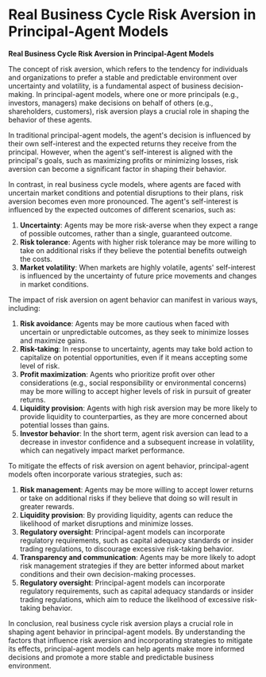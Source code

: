 # Real Business Cycle Risk Aversion in Principal-Agent Models

**Real Business Cycle Risk Aversion in Principal-Agent Models**

The concept of risk aversion, which refers to the tendency for individuals and organizations to prefer a stable and predictable environment over uncertainty and volatility, is a fundamental aspect of business decision-making. In principal-agent models, where one or more principals (e.g., investors, managers) make decisions on behalf of others (e.g., shareholders, customers), risk aversion plays a crucial role in shaping the behavior of these agents.

In traditional principal-agent models, the agent's decision is influenced by their own self-interest and the expected returns they receive from the principal. However, when the agent's self-interest is aligned with the principal's goals, such as maximizing profits or minimizing losses, risk aversion can become a significant factor in shaping their behavior.

In contrast, in real business cycle models, where agents are faced with uncertain market conditions and potential disruptions to their plans, risk aversion becomes even more pronounced. The agent's self-interest is influenced by the expected outcomes of different scenarios, such as:

1. **Uncertainty**: Agents may be more risk-averse when they expect a range of possible outcomes, rather than a single, guaranteed outcome.
2. **Risk tolerance**: Agents with higher risk tolerance may be more willing to take on additional risks if they believe the potential benefits outweigh the costs.
3. **Market volatility**: When markets are highly volatile, agents' self-interest is influenced by the uncertainty of future price movements and changes in market conditions.

The impact of risk aversion on agent behavior can manifest in various ways, including:

1. **Risk avoidance**: Agents may be more cautious when faced with uncertain or unpredictable outcomes, as they seek to minimize losses and maximize gains.
2. **Risk-taking**: In response to uncertainty, agents may take bold action to capitalize on potential opportunities, even if it means accepting some level of risk.
3. **Profit maximization**: Agents who prioritize profit over other considerations (e.g., social responsibility or environmental concerns) may be more willing to accept higher levels of risk in pursuit of greater returns.
4. **Liquidity provision**: Agents with high risk aversion may be more likely to provide liquidity to counterparties, as they are more concerned about potential losses than gains.
5. **Investor behavior**: In the short term, agent risk aversion can lead to a decrease in investor confidence and a subsequent increase in volatility, which can negatively impact market performance.

To mitigate the effects of risk aversion on agent behavior, principal-agent models often incorporate various strategies, such as:

1. **Risk management**: Agents may be more willing to accept lower returns or take on additional risks if they believe that doing so will result in greater rewards.
2. **Liquidity provision**: By providing liquidity, agents can reduce the likelihood of market disruptions and minimize losses.
3. **Regulatory oversight**: Principal-agent models can incorporate regulatory requirements, such as capital adequacy standards or insider trading regulations, to discourage excessive risk-taking behavior.
4. **Transparency and communication**: Agents may be more likely to adopt risk management strategies if they are better informed about market conditions and their own decision-making processes.
5. **Regulatory oversight**: Principal-agent models can incorporate regulatory requirements, such as capital adequacy standards or insider trading regulations, which aim to reduce the likelihood of excessive risk-taking behavior.

In conclusion, real business cycle risk aversion plays a crucial role in shaping agent behavior in principal-agent models. By understanding the factors that influence risk aversion and incorporating strategies to mitigate its effects, principal-agent models can help agents make more informed decisions and promote a more stable and predictable business environment.
